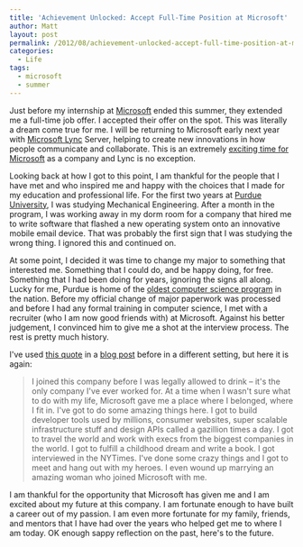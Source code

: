 ```yaml
---
title: 'Achievement Unlocked: Accept Full-Time Position at Microsoft'
author: Matt
layout: post
permalink: /2012/08/achievement-unlocked-accept-full-time-position-at-microsoft/
categories:
  - Life
tags:
  - microsoft
  - summer
---
```


Just before my internship at [Microsoft][1] ended this summer, they extended me a full-time job offer. I accepted their offer on the spot. This was literally a dream come true for me. I will be returning to Microsoft early next year with [Microsoft Lync][2] Server, helping to create new innovations in how people communicate and collaborate. This is an extremely [exciting time for Microsoft][3] as a company and Lync is no exception.

 [1]: http://www.microsoft.com/en-us/default.aspx
 [2]: http://lync.microsoft.com/en-us/Pages/unified-communications.aspx
 [3]: http://gizmodo.com/5889659/microsoft-is-the-most-exciting-company-in-tech-hands-down

Looking back at how I got to this point, I am thankful for the people that I have met and who inspired me and happy with the choices that I made for my education and professional life. For the first two years at [Purdue University][4], I was studying Mechanical Engineering. After a month in the program, I was working away in my dorm room for a company that hired me to write software that flashed a new operating system onto an innovative mobile email device. That was probably the first sign that I was studying the wrong thing. I ignored this and continued on.

 [4]: http://www.purdue.edu/

At some point, I decided it was time to change my major to something that interested me. Something that I could do, and be happy doing, for free. Something that I had been doing for years, ignoring the signs all along. Lucky for me, Purdue is home of the [oldest computer science program][5] in the nation. Before my official change of major paperwork was processed and before I had any formal training in computer science, I met with a recruiter (who I am now good friends with) at Microsoft. Against his better judgement, I convinced him to give me a shot at the interview process. The rest is pretty much history.

 [5]: http://www.cs.purdue.edu/history/history.html

I've used [this quote][6] in a [blog post][7] before in a different setting, but here it is again:

 [6]: http://sriramk.com/leaving-microsoft.html
 [7]: http://mbmccormick.com/2011/08/ending-the-best-summer-of-my-life/

> I joined this company before I was legally allowed to drink – it's the only company I've ever worked for. At a time when I wasn't sure what to do with my life, Microsoft gave me a place where I belonged, where I fit in. I've got to do some amazing things here. I got to build developer tools used by millions, consumer websites, super scalable infrastructure stuff and design APIs called a gazillion times a day. I got to travel the world and work with execs from the biggest companies in the world. I got to fulfill a childhood dream and write a book. I got interviewed in the NYTimes. I've done some crazy things and I got to meet and hang out with my heroes. I even wound up marrying an amazing woman who joined Microsoft with me.

I am thankful for the opportunity that Microsoft has given me and I am excited about my future at this company. I am fortunate enough to have built a career out of my passion. I am even more fortunate for my family, friends, and mentors that I have had over the years who helped get me to where I am today. OK enough sappy reflection on the past, here's to the future.
